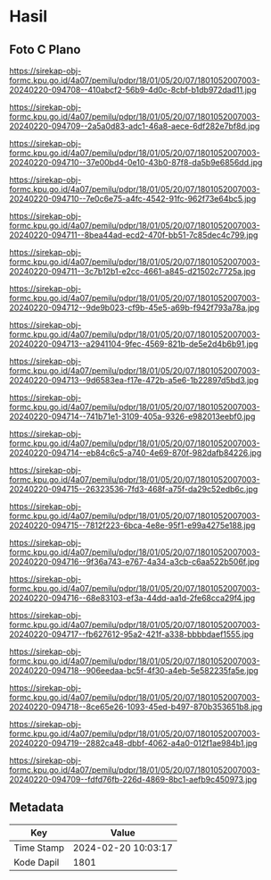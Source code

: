 # Hasil

## Foto C Plano

https://sirekap-obj-formc.kpu.go.id/4a07/pemilu/pdpr/18/01/05/20/07/1801052007003-20240220-094708--410abcf2-56b9-4d0c-8cbf-b1db972dad11.jpg

https://sirekap-obj-formc.kpu.go.id/4a07/pemilu/pdpr/18/01/05/20/07/1801052007003-20240220-094709--2a5a0d83-adc1-46a8-aece-6df282e7bf8d.jpg

https://sirekap-obj-formc.kpu.go.id/4a07/pemilu/pdpr/18/01/05/20/07/1801052007003-20240220-094710--37e00bd4-0e10-43b0-87f8-da5b9e6856dd.jpg

https://sirekap-obj-formc.kpu.go.id/4a07/pemilu/pdpr/18/01/05/20/07/1801052007003-20240220-094710--7e0c6e75-a4fc-4542-91fc-962f73e64bc5.jpg

https://sirekap-obj-formc.kpu.go.id/4a07/pemilu/pdpr/18/01/05/20/07/1801052007003-20240220-094711--8bea44ad-ecd2-470f-bb51-7c85dec4c799.jpg

https://sirekap-obj-formc.kpu.go.id/4a07/pemilu/pdpr/18/01/05/20/07/1801052007003-20240220-094711--3c7b12b1-e2cc-4661-a845-d21502c7725a.jpg

https://sirekap-obj-formc.kpu.go.id/4a07/pemilu/pdpr/18/01/05/20/07/1801052007003-20240220-094712--9de9b023-cf9b-45e5-a69b-f942f793a78a.jpg

https://sirekap-obj-formc.kpu.go.id/4a07/pemilu/pdpr/18/01/05/20/07/1801052007003-20240220-094713--a2941104-9fec-4569-821b-de5e2d4b6b91.jpg

https://sirekap-obj-formc.kpu.go.id/4a07/pemilu/pdpr/18/01/05/20/07/1801052007003-20240220-094713--9d6583ea-f17e-472b-a5e6-1b22897d5bd3.jpg

https://sirekap-obj-formc.kpu.go.id/4a07/pemilu/pdpr/18/01/05/20/07/1801052007003-20240220-094714--741b71e1-3109-405a-9326-e982013eebf0.jpg

https://sirekap-obj-formc.kpu.go.id/4a07/pemilu/pdpr/18/01/05/20/07/1801052007003-20240220-094714--eb84c6c5-a740-4e69-870f-982dafb84226.jpg

https://sirekap-obj-formc.kpu.go.id/4a07/pemilu/pdpr/18/01/05/20/07/1801052007003-20240220-094715--26323536-7fd3-468f-a75f-da29c52edb6c.jpg

https://sirekap-obj-formc.kpu.go.id/4a07/pemilu/pdpr/18/01/05/20/07/1801052007003-20240220-094715--7812f223-6bca-4e8e-95f1-e99a4275e188.jpg

https://sirekap-obj-formc.kpu.go.id/4a07/pemilu/pdpr/18/01/05/20/07/1801052007003-20240220-094716--9f36a743-e767-4a34-a3cb-c6aa522b506f.jpg

https://sirekap-obj-formc.kpu.go.id/4a07/pemilu/pdpr/18/01/05/20/07/1801052007003-20240220-094716--68e83103-ef3a-44dd-aa1d-2fe68cca29f4.jpg

https://sirekap-obj-formc.kpu.go.id/4a07/pemilu/pdpr/18/01/05/20/07/1801052007003-20240220-094717--fb627612-95a2-421f-a338-bbbbdaef1555.jpg

https://sirekap-obj-formc.kpu.go.id/4a07/pemilu/pdpr/18/01/05/20/07/1801052007003-20240220-094718--906eedaa-bc5f-4f30-a4eb-5e582235fa5e.jpg

https://sirekap-obj-formc.kpu.go.id/4a07/pemilu/pdpr/18/01/05/20/07/1801052007003-20240220-094718--8ce65e26-1093-45ed-b497-870b353651b8.jpg

https://sirekap-obj-formc.kpu.go.id/4a07/pemilu/pdpr/18/01/05/20/07/1801052007003-20240220-094719--2882ca48-dbbf-4062-a4a0-012f1ae984b1.jpg

https://sirekap-obj-formc.kpu.go.id/4a07/pemilu/pdpr/18/01/05/20/07/1801052007003-20240220-094709--fdfd76fb-226d-4869-8bc1-aefb9c450973.jpg


## Metadata

| Key        | Value               |
| ---------- | ------------------- |
| Time Stamp | 2024-02-20 10:03:17 |
| Kode Dapil | 1801                |



